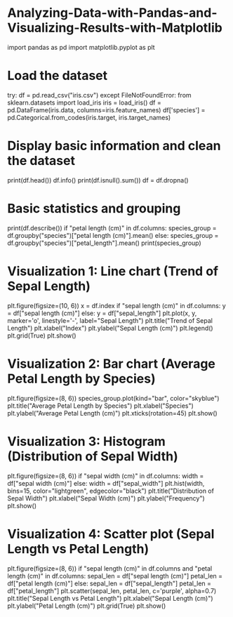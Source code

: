 # Analyzing-Data-with-Pandas-and-Visualizing-Results-with-Matplotlib
import pandas as pd
import matplotlib.pyplot as plt

# Load the dataset
try:
    df = pd.read_csv("iris.csv")
except FileNotFoundError:
    from sklearn.datasets import load_iris
    iris = load_iris()
    df = pd.DataFrame(iris.data, columns=iris.feature_names)
    df['species'] = pd.Categorical.from_codes(iris.target, iris.target_names)

# Display basic information and clean the dataset
print(df.head())
df.info()
print(df.isnull().sum())
df = df.dropna()

# Basic statistics and grouping
print(df.describe())
if "petal length (cm)" in df.columns:
    species_group = df.groupby("species")["petal length (cm)"].mean()
else:
    species_group = df.groupby("species")["petal_length"].mean()
print(species_group)

# Visualization 1: Line chart (Trend of Sepal Length)
plt.figure(figsize=(10, 6))
x = df.index
if "sepal length (cm)" in df.columns:
    y = df["sepal length (cm)"]
else:
    y = df["sepal_length"]
plt.plot(x, y, marker='o', linestyle='-', label="Sepal Length")
plt.title("Trend of Sepal Length")
plt.xlabel("Index")
plt.ylabel("Sepal Length (cm)")
plt.legend()
plt.grid(True)
plt.show()

# Visualization 2: Bar chart (Average Petal Length by Species)
plt.figure(figsize=(8, 6))
species_group.plot(kind="bar", color="skyblue")
plt.title("Average Petal Length by Species")
plt.xlabel("Species")
plt.ylabel("Average Petal Length (cm)")
plt.xticks(rotation=45)
plt.show()

# Visualization 3: Histogram (Distribution of Sepal Width)
plt.figure(figsize=(8, 6))
if "sepal width (cm)" in df.columns:
    width = df["sepal width (cm)"]
else:
    width = df["sepal_width"]
plt.hist(width, bins=15, color="lightgreen", edgecolor="black")
plt.title("Distribution of Sepal Width")
plt.xlabel("Sepal Width (cm)")
plt.ylabel("Frequency")
plt.show()

# Visualization 4: Scatter plot (Sepal Length vs Petal Length)
plt.figure(figsize=(8, 6))
if "sepal length (cm)" in df.columns and "petal length (cm)" in df.columns:
    sepal_len = df["sepal length (cm)"]
    petal_len = df["petal length (cm)"]
else:
    sepal_len = df["sepal_length"]
    petal_len = df["petal_length"]
plt.scatter(sepal_len, petal_len, c='purple', alpha=0.7)
plt.title("Sepal Length vs Petal Length")
plt.xlabel("Sepal Length (cm)")
plt.ylabel("Petal Length (cm)")
plt.grid(True)
plt.show()
